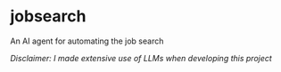 # jobsearch
An AI agent for automating the job search

_Disclaimer: I made extensive use of LLMs when developing this project_
